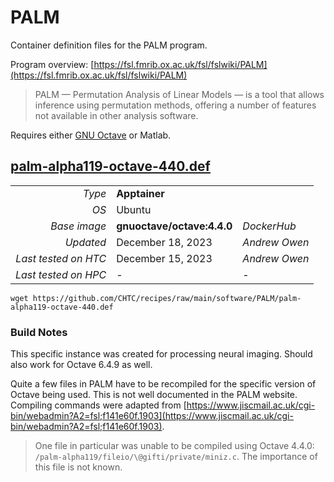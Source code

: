 # PALM

Container definition files for the PALM program.

Program overview: [https://fsl.fmrib.ox.ac.uk/fsl/fslwiki/PALM](https://fsl.fmrib.ox.ac.uk/fsl/fslwiki/PALM)

> PALM — Permutation Analysis of Linear Models — is a tool that allows inference using permutation methods,
> offering a number of features not available in other analysis software.

Requires either [GNU Octave](https://octave.org/) or Matlab.

## [palm-alpha119-octave-440.def](palm-alpha119-octave-440.def)

| | | |
| ---: | :--- | :--- |
| *Type* | **Apptainer** | |
| *OS* | Ubuntu | |
| *Base image* | **gnuoctave/octave:4.4.0** | *DockerHub* |
| *Updated* | December 18, 2023 | *Andrew Owen* |
| *Last tested on HTC* | December 15, 2023 | *Andrew Owen* |
| *Last tested on HPC* | - | - |

```
wget https://github.com/CHTC/recipes/raw/main/software/PALM/palm-alpha119-octave-440.def
```

### Build Notes

This specific instance was created for processing neural imaging. 
Should also work for Octave 6.4.9 as well. 

Quite a few files in PALM have to be recompiled for the specific version of Octave being used.
This is not well documented in the PALM website. 
Compiling commands were adapted from [https://www.jiscmail.ac.uk/cgi-bin/webadmin?A2=fsl;f141e60f.1903](https://www.jiscmail.ac.uk/cgi-bin/webadmin?A2=fsl;f141e60f.1903).

> One file in particular was unable to be compiled using Octave 4.4.0: `/palm-alpha119/fileio/\@gifti/private/miniz.c`.
> The importance of this file is not known.
